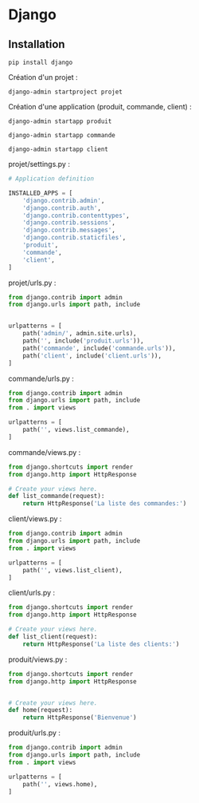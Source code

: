 # Django 
## Installation
```
pip install django
```
Création d'un projet :
```
django-admin startproject projet
```
Création d'une application (produit, commande, client) :

```
django-admin startapp produit
```
```
django-admin startapp commande
```
```
django-admin startapp client
```

projet/settings.py :

```python
# Application definition

INSTALLED_APPS = [
    'django.contrib.admin',
    'django.contrib.auth',
    'django.contrib.contenttypes',
    'django.contrib.sessions',
    'django.contrib.messages',
    'django.contrib.staticfiles',
    'produit',
    'commande',
    'client',
]

```
projet/urls.py :

```python
from django.contrib import admin
from django.urls import path, include


urlpatterns = [
    path('admin/', admin.site.urls),
    path('', include('produit.urls')),
    path('commande', include('commande.urls')),
    path('client', include('client.urls')),
]

```
commande/urls.py :
```python
from django.contrib import admin
from django.urls import path, include
from . import views

urlpatterns = [
    path('', views.list_commande),
]
```
commande/views.py :
```python
from django.shortcuts import render
from django.http import HttpResponse

# Create your views here.
def list_commande(request):
    return HttpResponse('La liste des commandes:')

```
client/views.py : 
```python
from django.contrib import admin
from django.urls import path, include
from . import views

urlpatterns = [
    path('', views.list_client),
]
```
client/urls.py :
```python
from django.shortcuts import render
from django.http import HttpResponse

# Create your views here.
def list_client(request):
    return HttpResponse('La liste des clients:')

```
produit/views.py :
```python
from django.shortcuts import render
from django.http import HttpResponse


# Create your views here.
def home(request):
    return HttpResponse('Bienvenue')

```
produit/urls.py :
```python
from django.contrib import admin
from django.urls import path, include
from . import views

urlpatterns = [
    path('', views.home),
]
```

```python

```


